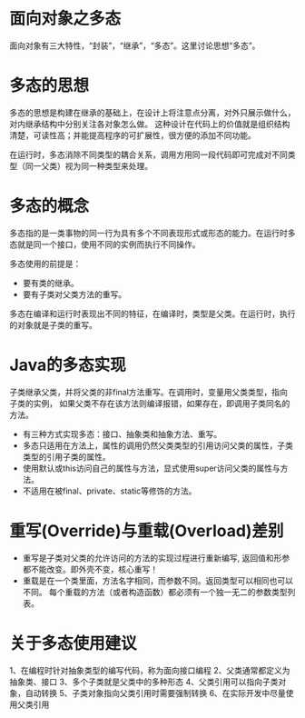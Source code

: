 # 面向对象之多态
面向对象有三大特性，“封装”，“继承”，“多态”。这里讨论思想“多态”。
# 多态的思想
多态的思想是构建在继承的基础上，在设计上将注意点分离，对外只展示做什么，对内继承结构中分别关注各对象怎么做。
这种设计在代码上的价值就是组织结构清楚，可读性高；并能提高程序的可扩展性，很方便的添加不同功能。

在运行时，多态消除不同类型的耦合关系，调用方用同一段代码即可完成对不同类型（同一父类）视为同一种类型来处理。
# 多态的概念
多态指的是一类事物的同一行为具有多个不同表现形式或形态的能力。在运行时多态就是同一个接口，使用不同的实例而执行不同操作。

多态使用的前提是：
- 要有类的继承。
- 要有子类对父类方法的重写。

多态在编译和运行时表现出不同的特征，在编译时，类型是父类。在运行时，执行的对象就是子类的重写。
# Java的多态实现
子类继承父类，并将父类的非final方法重写。在调用时，变量用父类类型，指向子类的实例，
如果父类不存在该方法则编译报错，如果存在，即调用子类同名的方法。
- 有三种方式实现多态：接口、抽象类和抽象方法、重写。
- 多态只适用在方法上，属性的调用仍然父类类型的引用访问父类的属性，子类类型的引用子类的属性。
- 使用默认或this访问自己的属性与方法，显式使用super访问父类的属性与方法。
- 不适用在被final、private、static等修饰的方法。
# 重写(Override)与重载(Overload)差别
- 重写是子类对父类的允许访问的方法的实现过程进行重新编写, 返回值和形参都不能改变。即外壳不变，核心重写！
- 重载是在一个类里面，方法名字相同，而参数不同。返回类型可以相同也可以不同。
每个重载的方法（或者构造函数）都必须有一个独一无二的参数类型列表。

# 关于多态使用建议
1、在编程时针对抽象类型的编写代码，称为面向接口编程
2、父类通常都定义为抽象类、接口
3、多个子类就是父类中的多种形态
4、父类引用可以指向子类对象，自动转换
5、子类对象指向父类引用时需要强制转换
6、在实际开发中尽量使用父类引用